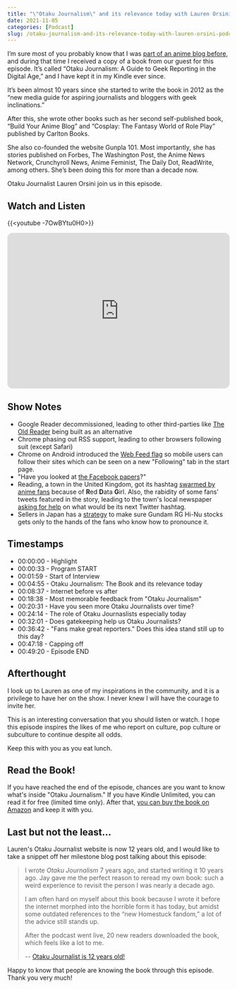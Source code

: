 ```yaml
---
title: "\"Otaku Journalism\" and its relevance today with Lauren Orsini: Podcast 96 (+ Show Notes)"
date: 2021-11-05
categories: [Podcast]
slug: /otaku-journalism-and-its-relevance-today-with-lauren-orsini-podcast-96-show-notes
---
```


I’m sure most of you probably know that I was [part of an anime blog before](/deremoe), and during that time I received a copy of a book from our guest for this episode. It’s called “Otaku Journalism: A Guide to Geek Reporting in the Digital Age,” and I have kept it in my Kindle ever since.

It’s been almost 10 years since she started to write the book in 2012 as the “new media guide for aspiring journalists and bloggers with geek inclinations.”

After this, she wrote other books such as her second self-published book, “Build Your Anime Blog” and “Cosplay: The Fantasy World of Role Play” published by Carlton Books.

She also co-founded the website Gunpla 101. Most importantly, she has stories published on Forbes, The Washington Post, the Anime News Network, Crunchyroll News, Anime Feminist, The Daily Dot, ReadWrite, among others. She’s been doing this for more than a decade now.

Otaku Journalist Lauren Orsini join us in this episode.

## Watch and Listen

{{<youtube -7OwBYtu0H0>}}

<iframe data-testid="embed-iframe" style="border-radius:12px" src="https://open.spotify.com/embed/episode/2eZaWoOxnZSrdjHW97smic?utm_source=generator" width="100%" height="352" frameBorder="0" allowfullscreen="" allow="autoplay; clipboard-write; encrypted-media; fullscreen; picture-in-picture" loading="lazy"></iframe>

## Show Notes

- Google Reader decommissioned, leading to other third-parties like [The Old Reader](https://theoldreader.com/) being built as an alternative
- Chrome phasing out RSS support, leading to other browsers following suit (except Safari)
- Chrome on Android introduced the [Web Feed flag](https://twitter.com/__apf__/status/1446503789586894850?ref_src=twsrc%5Etfw%7Ctwcamp%5Etweetembed%7Ctwterm%5E1446503798604664840%7Ctwgr%5E%7Ctwcon%5Es2_&ref_url=https%3A%2F%2Fwww.slashgear.com%2Fchrome-on-android-adds-follow-button-for-rss-feeds-10694581%2F) so mobile users can follow their sites which can be seen on a new "Following" tab in the start page.
- "Have you looked at [the Facebook papers](https://www.washingtonpost.com/technology/2021/10/25/what-are-the-facebook-papers/)?"
- Reading, a town in the United Kingdom, got its hashtag [swarmed by anime fans](https://www.getreading.co.uk/news/local-news/red-data-girl-fans-twitter-4190060) because of **R**ed **D**ata **G**irl. Also, the rabidity of some fans' tweets featured in the story, leading to the town's local newspaper [asking for help](https://www.getreading.co.uk/news/local-news/help-find-reading-new-hashtag-4189959) on what would be its next Twitter hashtag.
- Sellers in Japan has a [strategy](https://twitter.com/ichiroao/status/1437483033288790017) to make sure Gundam RG Hi-Nu stocks gets only to the hands of the fans who know how to pronounce it.

## Timestamps

- 00:00:00 - Highlight
- 00:00:33 - Program START
- 00:01:59 - Start of Interview
- 00:04:55 - Otaku Journalism: The Book and its relevance today
- 00:08:37 - Internet before vs after
- 00:18:38 - Most memorable feedback from "Otaku Journalism"
- 00:20:31 - Have you seen more Otaku Journalists over time?
- 00:24:14 - The role of Otaku Journaslists especially today
- 00:32:01 - Does gatekeeping help us Otaku Journalists?
- 00:36:42 - "Fans make great reporters." Does this idea stand still up to this day?
- 00:47:18 - Capping off
- 00:49:20 - Episode END

## Afterthought

I look up to Lauren as one of my inspirations in the community, and it is a privilege to have her on the show. I never knew I will have the courage to invite her.

This is an interesting conversation that you should listen or watch. I hope this episode inspires the likes of me who report on culture, pop culture or subculture to continue despite all odds.

Keep this with you as you eat lunch.

## Read the Book!

If you have reached the end of the episode, chances are you want to know what's inside "Otaku Journalism." If you have Kindle Unlimited, you can read it for free (limited time only). After that, [you can buy the book on Amazon](https://www.amazon.com/Otaku-Journalism-Guide-Reporting-Digital-ebook/dp/B00J2F8ZVK) and keep it with you.

## Last but not the least...

Lauren's Otaku Journalist website is now 12 years old, and I would like to take a snippet off her milestone blog post talking about this episode:

> I wrote _Otaku Journalism_ 7 years ago, and started writing it 10 years ago. Jay gave me the perfect reason to reread my own book: such a weird experience to revisit the person I was nearly a decade ago.
> 
> I am often hard on myself about this book because I wrote it before the internet morphed into the horrible form it has today, but amidst some outdated references to the “new Homestuck fandom,” a lot of the advice still stands up.
> 
> After the podcast went live, 20 new readers downloaded the book, which feels like a lot to me. 
> 
> -- [Otaku Journalist is 12 years old!](https://www.otakujournalist.com/otaku-journalist-is-12-years-old/)

Happy to know that people are knowing the book through this episode. Thank you very much!
